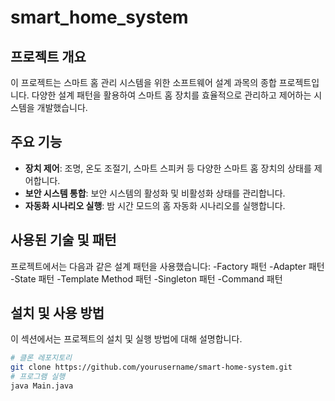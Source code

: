 # smart_home_system

## 프로젝트 개요
이 프로젝트는 스마트 홈 관리 시스템을 위한 소프트웨어 설계 과목의 종합 프로젝트입니다. 다양한 설계 패턴을 활용하여 스마트 홈 장치를 효율적으로 관리하고 제어하는 시스템을 개발했습니다.

## 주요 기능
- **장치 제어**: 조명, 온도 조절기, 스마트 스피커 등 다양한 스마트 홈 장치의 상태를 제어합니다.
- **보안 시스템 통합**: 보안 시스템의 활성화 및 비활성화 상태를 관리합니다.
- **자동화 시나리오 실행**: 밤 시간 모드의 홈 자동화 시나리오를 실행합니다.

## 사용된 기술 및 패턴
프로젝트에서는 다음과 같은 설계 패턴을 사용했습니다:
-Factory 패턴
-Adapter 패턴
-State 패턴
-Template Method 패턴
-Singleton 패턴
-Command 패턴

## 설치 및 사용 방법
이 섹션에서는 프로젝트의 설치 및 실행 방법에 대해 설명합니다.

```bash
# 클론 레포지토리
git clone https://github.com/yourusername/smart-home-system.git
# 프로그램 실행
java Main.java
